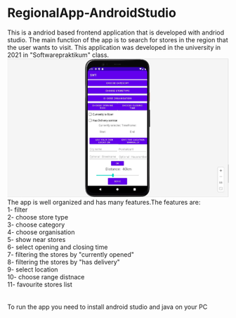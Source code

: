 # RegionalApp-AndroidStudio

This  is a andriod based frontend application that is developed with andriod studio. The main function of the app is to search for stores in the region that the user wants to visit. This application was developed in the university  in 2021 in  "Softwarepraktikum" class. <br />
<img src="praktikum_photos//filter.jpg" >
The app is well organized and  has many features.The features are: <br />
1- filter<br />
2- choose store type<br />
3- choose category<br />
4- choose organisation <br />
5- show near stores<br />
6- select opening and closing time<br />
7- filtering the stores by "currently opened"<br />
8- filtering the stores by "has delivery"<br />
9- select location<br />
10- choose range distnace<br />
11- favourite stores list
<br />
<br />
<br />
To run the app you need to install android studio and java on your PC

